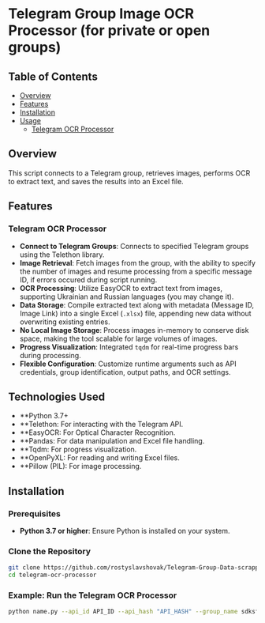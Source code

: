 # Telegram Group Image OCR Processor (for private or open groups)

## Table of Contents

- [Overview](#overview)
- [Features](#features)
- [Installation](#installation)
- [Usage](#usage)
  - [Telegram OCR Processor](#telegram-ocr-processor)


## Overview

This script connects to a Telegram group, retrieves images, performs OCR to extract text, and saves the results into an Excel file.

## Features

### Telegram OCR Processor

- **Connect to Telegram Groups**: Connects to specified Telegram groups using the Telethon library.
- **Image Retrieval**: Fetch images from the group, with the ability to specify the number of images and resume processing from a specific message ID, if errors occured during script running.
- **OCR Processing**: Utilize EasyOCR to extract text from images, supporting Ukrainian and Russian languages (you may change it).
- **Data Storage**: Compile extracted text along with metadata (Message ID, Image Link) into a single Excel (`.xlsx`) file, appending new data without overwriting existing entries.
- **No Local Image Storage**: Process images in-memory to conserve disk space, making the tool scalable for large volumes of images.
- **Progress Visualization**: Integrated `tqdm` for real-time progress bars during processing.
- **Flexible Configuration**: Customize runtime arguments such as API credentials, group identification, output paths, and OCR settings.

## Technologies Used 
- **Python 3.7+
- **Telethon: For interacting with the Telegram API.
- **EasyOCR: For Optical Character Recognition.
- **Pandas: For data manipulation and Excel file handling.
- **Tqdm: For progress visualization.
- **OpenPyXL: For reading and writing Excel files.
- **Pillow (PIL): For image processing.

## Installation

### Prerequisites

- **Python 3.7 or higher**: Ensure Python is installed on your system.

### Clone the Repository

```bash
git clone https://github.com/rostyslavshovak/Telegram-Group-Data-scrapping.git
cd telegram-ocr-processor
```

### Example: Run the Telegram OCR Processor

```bash
python name.py --api_id API_ID --api_hash "API_HASH" --group_name sdksfsasdc --limit 1500 --output result.xlsx --language ru uk --start_from_id 712
```

